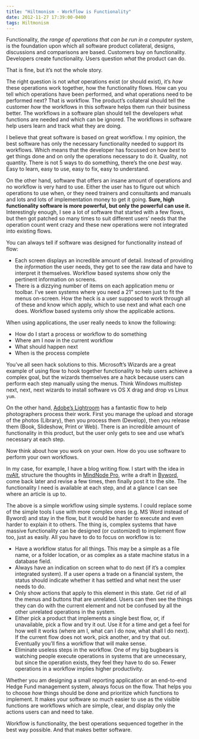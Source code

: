 ```yaml
---
title: "Hiltmonism - Workflow is Functionality"
date: 2012-11-27 17:39:00-0400
tags: Hiltmonism
---
```


Functionality, *the range of operations that can be run in a computer system*, is the foundation upon which all software product collateral, designs, discussions and comparisons are based. Customers buy on functionality. Developers create functionality. Users question *what* the product can do.

That is fine, but it’s not the whole story.

The right question is not *what* operations exist (or should exist), it’s *how* these operations work together, how the functionality flows. How can you tell which operations have been performed, and what operations need to be performed next? That is workflow. The product’s collateral should tell the customer *how* the workflows in this software helps them run their business better. The workflows in a software plan should tell the developers what functions are needed and which can be ignored. The workflows in software help users learn and track what they are doing.

I believe that great software is based on great workflow. I my opinion, the best software has only the necessary functionality needed to support its workflows. Which means that the developer has focussed on how *best* to get things done and on only the operations necessary to do it. Quality, not quantity. There is not 5 ways to do something, there’s the one *best* way. Easy to learn, easy to use, easy to fix, easy to understand.

On the other hand, software that offers an insane amount of operations and no workflow is very hard to use. Either the user has to figure out which operations to use when, or they need trainers and consultants and manuals and lots and lots of implementation money to get it going. **Sure, high functionality software is more powerful, but only the powerful can use it.** Interestingly enough, I see a lot of software that started with a few flows, but then got patched so many times to suit different users’ needs that the operation count went crazy and these new operations were not integrated into existing flows.

You can always tell if software was designed for functionality instead of flow:

* Each screen displays an incredible amount of detail. Instead of providing the *information* the user needs, they get to see the raw data and have to interpret it themselves. Workflow based systems show only the pertinent information on screens.
* There is a dizzying number of items on each application menu or toolbar. I’ve seen systems where you need a 21” screen just to fit the menus on-screen. How the heck is a user supposed to work through all of these and know which apply, which to use next and what each one does. Workflow based systems only show the applicable actions.

When using applications, the user really needs to know the following:

* How do I start a process or workflow to do something
* Where am I now in the current workflow
* What should happen next
* When is the process complete

You’ve all seen hack solutions to this. Microsoft’s Wizards are a great example of using flow to hook together functionality to help users achieve a complex goal, but the wizards themselves are a hack because users can perform each step manually using the menus. Think Windows multistep next, next, next wizards to install software vs OS X drag and drop vs Linux `yum`.

On the other hand, [Adobe’s Lightroom](http://www.adobe.com/products/photoshop-lightroom.html) has a fantastic flow to help photographers process their work. First you manage the upload and storage of the photos (Library), then you process them (Develop), then you release them (Book, Slideshow, Print or Web). There is an incredible amount of functionality in this product, but the user only gets to see and use what’s necessary at each step.

Now think about how you work on your own. How do you use software to perform your own workflows.

In my case, for example, I have a blog writing flow. I start with the idea in [nvAlt](http://brettterpstra.com/project/nvalt/), structure the thoughts in [MindNode Pro](http://mindnode.com), write a draft in [Byword](http://bywordapp.com), come back later and revise a few times, then finally post it to the site. The functionality I need is available at each step, and at a glance I can see where an article is up to.

The above is a simple workflow using simple systems. I could replace some of the simple tools I use with more complex ones (e.g. MS Word instead of Byword) and stay in the flow, but it would be harder to execute and even harder to explain it to others. The thing is, complex systems that have massive functionality can be designed (or customized) to implement flow too, just as easily. All you have to do to focus on workflow is to:

* Have a workflow status for all things. This may be a simple as a file name, or a folder location, or as complex as a state machine status in a database field.
* Always have an indication on screen what to do next (if it’s a complex integrated system). If a user opens a trade on a financial system, the status should indicate whether it has settled and what next the user needs to do.
* Only show actions that apply to this element in this state. Get rid of all the menus and buttons that are unrelated. Users can then see the things they can do with the current element and not be confused by all the other unrelated operations in the system.
* Either pick a product that implements a single best flow, or, if unavailable, pick a flow and try it out. Use it for a time and get a feel for how well it works (where am I, what can I do now, what shall I do next). If the current flow does not work, pick another, and try that out. Eventually you’ll fins a workflow that will make sense.
* Eliminate useless steps in the workflow. One of my big bugbears is watching people execute operations in systems that are unnecessary, but since the operation exists, they feel they have to do so. Fewer operations in a workflow implies higher productivity.

Whether you am designing a small reporting application or an end-to-end Hedge Fund management system, always focus on the flow. That helps you to choose *how* things should be done and prioritize which functions to implement. It makes your software so much easier to use as the visible functions are workflows which are simple, clear, and display only the actions users can and need to take.

Workflow is functionality, the best operations sequenced together in the best way possible. And that makes better software.
